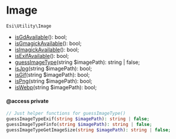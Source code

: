 # Image

`Esi\Utility\Image`

* [isGdAvailable](#isgdavailable)(): bool;
* [isGmagickAvailable](#isgmagickavailable)(): bool;
* [isImagickAvailable](#isimagickavailable)(): bool;
* [isExifAvailable](#isexifavailable)(): bool;
* [guessImageType](#guessimagetype)(string $imagePath): string | false;
* [isJpg](#isjpg)(string $imagePath): bool;
* [isGif](#isgif)(string $imagePath): bool;
* [isPng](#ispng)(string $imagePath): bool;
* [isWebp](#iswebp)(string $imagePath): bool;

#### @access private
```php
// Just helper functions for guessImageType()
guessImageTypeExif(string $imagePath): string | false;
guessImageTypeFinfo(string $imagePath): string | false;
guessImageTypeGetImageSize(string $imagePath): string | false;
```


## 



```php

```

## 



```php

```

## 



```php

```

## 



```php

```

## 



```php

```

## 



```php

```

## 



```php

```

## 



```php

```

## 



```php

```
